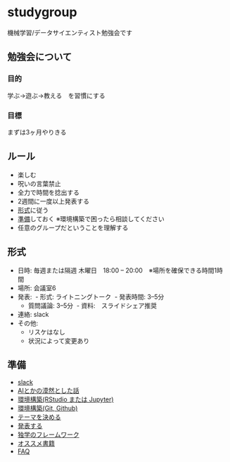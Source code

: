 # studygroup
機械学習/データサイエンティスト勉強会です

## 勉強会について
### 目的
学ぶ→遊ぶ→教える　を習慣にする

### 目標
まずは3ヶ月やりきる

## ルール
- 楽しむ
- 呪いの言葉禁止
- 全力で時間を捻出する
- 2週間に一度以上発表する
- [形式](https://github.com/ryonojima0801/studygroup#形式)に従う
- [準備](https://github.com/ryonojima0801/studygroup#準備)しておく  ※環境構築で困ったら相談してください
- 任意のグループだということを理解する

## 形式
- 日時: 毎週または隔週 木曜日　18:00 – 20:00　※場所を確保できる時間1時間
- 場所: 会議室6
- 発表:
  - 形式: ライトニングトーク
  - 発表時間: 3–5分
  - 質問議論: 3–5分
  - 資料:　スライドシェア推奨
- 連絡: slack
- その他:
  - リスケはなし
  - 状況によって変更あり

## 準備
- [slack](https://github.com/ryonojima0801/studygroup/slack.md)
- [AIとかの漠然とした話](https://github.com/ryonojima0801/studygroup/about_ai.md)
- [環境構築(RStudio または Jupyter)](https://github.com/ryonojima0801/studygroup/editor.md)
- [環境構築(Git, Github)](https://github.com/ryonojima0801/studygroup/git.md)
- [テーマを決める](https://github.com/ryonojima0801/studygroup/theme.md)
- [発表する](https://github.com/ryonojima0801/studygroup/presentation.md)
- [独学のフレームワーク](https://github.com/ryonojima0801/studygroup/self_study.md)
- [オススメ書籍](https://github.com/ryonojima0801/studygroup/books.md)
- [FAQ](https://github.com/ryonojima0801/studygroup/faq.md) 

